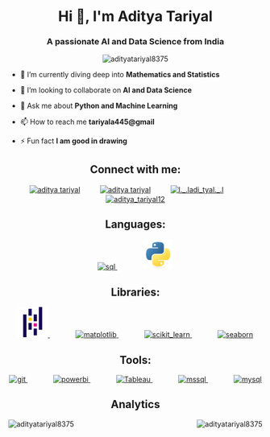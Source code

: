 <h1 align="center">Hi 👋, I'm Aditya Tariyal</h1>
<h3 align="center">A passionate AI and Data Science from India</h3>

<p align="center"> <img src="https://camo.githubusercontent.com/5a51e293c9f568a66c3ccf3f4eb397c77706120b077be0cabca9f0bd271374dd/68747470733a2f2f6d656469612e6c6963646e2e636f6d2f646d732f696d6167652f4334443132415145536a37322d733567454b672f61727469636c652d636f7665725f696d6167652d736872696e6b5f3630305f323030302f302f313632363735333836373131303f653d3231343734383336343726763d6265746126743d4b6637594175775a74794347594c4e63682d4d676335654f432d376837754c5f646e424149677341465251" alt="adityatariyal8375"  "> </p>





- 🌱 I’m currently diving deep into **Mathematics and Statistics**

- 👯 I’m looking to collaborate on **AI and Data Science**

- 💬 Ask me about **Python and Machine Learning**

- 📫 How to reach me **tariyala445@gmail**

- ⚡ Fun fact **I am good in drawing**

<h2 align="center">Connect with me:</h2>
<p align="center">
<a href="https://linkedin.com/in/aditya tariyal" target="blank"><img align="center" src="https://raw.githubusercontent.com/rahuldkjain/github-profile-readme-generator/master/src/images/icons/Social/linked-in-alt.svg" alt="aditya tariyal" height="50" width="50" /></a>&nbsp;&nbsp;&nbsp;&nbsp;&nbsp;&nbsp;&nbsp;&nbsp;&nbsp;
<a href="https://kaggle.com/aditya tariyal" target="blank"><img align="center" src="https://raw.githubusercontent.com/rahuldkjain/github-profile-readme-generator/master/src/images/icons/Social/kaggle.svg" alt="aditya tariyal" height="50" width="50" /></a>&nbsp;&nbsp;&nbsp;&nbsp;&nbsp;&nbsp;&nbsp;&nbsp;&nbsp;
<a href="https://instagram.com/l._.ladi_tyal._.l" target="blank"><img align="center" src="https://raw.githubusercontent.com/rahuldkjain/github-profile-readme-generator/master/src/images/icons/Social/instagram.svg" alt="l._.ladi_tyal._.l" height="50" width="50" /></a>&nbsp;&nbsp;&nbsp;&nbsp;&nbsp;&nbsp;&nbsp;&nbsp;&nbsp;
<a href="https://www.leetcode.com/aditya_tariyal12" target="blank"><img align="center" src="https://raw.githubusercontent.com/rahuldkjain/github-profile-readme-generator/master/src/images/icons/Social/leet-code.svg" alt="aditya_tariyal12" height="50" width="50" /></a>
</p>

<h2 align="center">Languages:</h2>
<p align="center"><a href="https://www.mysql.com/" target="_blank" rel="noreferrer"> <img src="https://upload.wikimedia.org/wikipedia/commons/thumb/8/87/Sql_data_base_with_logo.png/800px-Sql_data_base_with_logo.png" alt="sql" width="110" height="60"/> </a>&nbsp;&nbsp;&nbsp;&nbsp;&nbsp;&nbsp;&nbsp;&nbsp;&nbsp;&nbsp;&nbsp;&nbsp; 
<a href="https://www.python.org" target="_blank" rel="noreferrer"> <img src="https://raw.githubusercontent.com/devicons/devicon/master/icons/python/python-original.svg" alt="python" width="60" height="60"/> </a>

<h2 align="center">Libraries:</h2>
<p align="center"><a href="https://pandas.pydata.org/" target="_blank" rel="noreferrer"> <img src="https://raw.githubusercontent.com/devicons/devicon/2ae2a900d2f041da66e950e4d48052658d850630/icons/pandas/pandas-original.svg" alt="pandas" width="60" height="60"/> </a>&nbsp;&nbsp;&nbsp;&nbsp;&nbsp;&nbsp;&nbsp;&nbsp;&nbsp;&nbsp;&nbsp;&nbsp; 
<a href="https://matplotlib.org/" target="_blank" rel="noreferrer"> <img src="https://i0.wp.com/learnbyinsight.com/wp-content/uploads/2020/09/matplotlib-logo.png?fit=425%2C102&ssl=1" alt="matplotlib" width="120" height="60"/> </a>&nbsp;&nbsp;&nbsp;&nbsp;&nbsp;&nbsp;&nbsp;&nbsp;&nbsp;&nbsp;&nbsp;&nbsp; 
<a href="https://scikit-learn.org/" target="_blank" rel="noreferrer"> <img src="https://upload.wikimedia.org/wikipedia/commons/0/05/Scikit_learn_logo_small.svg" alt="scikit_learn" width="100" height="60"/> </a>&nbsp;&nbsp;&nbsp;&nbsp;&nbsp;&nbsp;&nbsp;&nbsp;&nbsp;&nbsp;&nbsp;&nbsp; 
<a href="https://seaborn.pydata.org/" target="_blank" rel="noreferrer"> <img src="https://seaborn.pydata.org/_images/logo-mark-lightbg.svg" alt="seaborn" width="60" height="60"/> </a> </p>

<h2 align="center">Tools:</h2>
<p align="center"><a href="https://git-scm.com/" target="_blank" rel="noreferrer"> <img src="https://www.vectorlogo.zone/logos/git-scm/git-scm-icon.svg" alt="git" width="60" height="60"/> </a>&nbsp;&nbsp;&nbsp;&nbsp;&nbsp;&nbsp;&nbsp;&nbsp;&nbsp;&nbsp;&nbsp;&nbsp;
<a href="https://www.microsoft.com/en-us/power-platform/products/power-bi" target="_blank" rel="noreferrer"> <img src="https://uxwing.com/wp-content/themes/uxwing/download/brands-and-social-media/power-bi-icon.png" alt="powerbi" width="60" height="60"/> </a>&nbsp;&nbsp;&nbsp;&nbsp;&nbsp;&nbsp;&nbsp;&nbsp;&nbsp;&nbsp;&nbsp;&nbsp;
<a href="https://www.tableau.com/trial/tableau-software?d=701ed00000ag8BuAAI&nc=701ed00000agjo7AAA&utm_content=701ed00000ag8BuAAI&gclsrc=aw.ds&gad_source=1&gad_campaignid=22826734786&gbraid=0AAAABAVuWUlRQI_lzeMlB6_GlvBL-oE_Q&gclid=Cj0KCQjw5JXFBhCrARIsAL1ckPuN_iuixhGgpNiBuyP1yxKQQpdlErzrwJiP0uREyF6zpgN076PMcJoaAtubEALw_wcB" target="_blank" rel="noreferrer"> <img src="https://media.licdn.com/dms/image/v2/D5612AQFE9B10TNNrzQ/article-cover_image-shrink_720_1280/article-cover_image-shrink_720_1280/0/1694984434562?e=2147483647&v=beta&t=SlT07PbSgic0xFxpUczQHrZHiG-3RbTE1mndORyTpk4" alt="Tableau" width="110" height="60"/> </a>&nbsp;&nbsp;&nbsp;&nbsp;&nbsp;&nbsp;&nbsp;&nbsp;&nbsp;&nbsp;&nbsp;&nbsp;
<a href="https://www.microsoft.com/en-us/sql-server" target="_blank" rel="noreferrer"> <img src="https://i.pinimg.com/474x/3e/55/df/3e55dfb0980956b42cac768b740cdad6.jpg" alt="mssql" width="60" height="60"/> </a>&nbsp;&nbsp;&nbsp;&nbsp;&nbsp;&nbsp;&nbsp;&nbsp;&nbsp;&nbsp;&nbsp;&nbsp; 
<a href="https://www.mysql.com/" target="_blank" rel="noreferrer"> <img src="https://toppng.com/uploads/preview/mysql-logo-png-image-11660514413jvwkcjh4av.png" alt="mysql" width="60" height="60"/> </a>
<h2 align="center">Analytics</h2>
<p align="center"></p>
<p><img align="left" src="https://github-readme-stats.vercel.app/api/top-langs?username=adityatariyal8375&show_icons=true&locale=en&layout=compact" alt="adityatariyal8375" /></p>

<p>&nbsp;<img align="right" src="https://github-readme-stats.vercel.app/api?username=adityatariyal8375&show_icons=true&locale=en" alt="adityatariyal8375" /></p>
